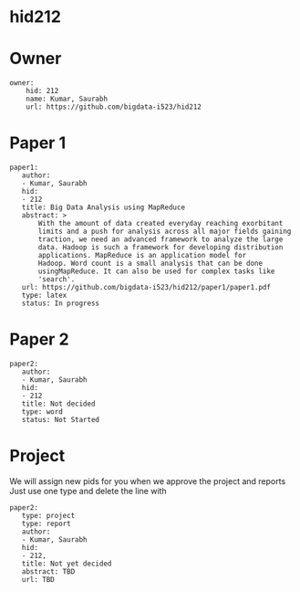# hid212

# Owner

```
owner:
    hid: 212
    name: Kumar, Saurabh 
    url: https://github.com/bigdata-i523/hid212
```

# Paper 1

```
paper1:
   author: 
   - Kumar, Saurabh
   hid:
   - 212
   title: Big Data Analysis using MapReduce
   abstract: >
       With the amount of data created everyday reaching exorbitant
       limits and a push for analysis across all major fields gaining
       traction, we need an advanced framework to analyze the large
       data. Hadoop is such a framework for developing distribution
       applications. MapReduce is an application model for
       Hadoop. Word count is a small analysis that can be done
       usingMapReduce. It can also be used for complex tasks like
       'search'.
   url: https://github.com/bigdata-i523/hid212/paper1/paper1.pdf
   type: latex
   status: In progress
```
   
# Paper 2

```
paper2:
   author: 
   - Kumar, Saurabh
   hid:
   - 212
   title: Not decided
   type: word
   status: Not Started
```

# Project 

We will assign new pids for you when we approve the project and reports   
Just use one type and delete the line with 

```
paper2:
   type: project
   type: report
   author: 
   - Kumar, Saurabh
   hid:
   - 212,
   title: Not yet decided
   abstract: TBD 
   url: TBD
```
   
